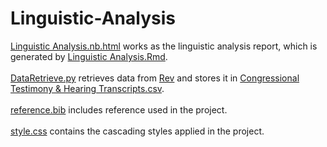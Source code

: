 # Linguistic-Analysis

<a href="https://github.com/ED9426/Linguistic-Analysis/blob/main/Linguistic%20Analysis.nb.html">Linguistic Analysis.nb.html</a> works as the linguistic
analysis report, which is generated by
<a href="https://github.com/ED9426/Linguistic-Analysis/blob/main/Linguistic%20Analysis.Rmd">Linguistic Analysis.Rmd</a>.<br><br>
<a href="https://github.com/ED9426/Linguistic-Analysis/blob/main/DataRetrieve.py">DataRetrieve.py</a> retrieves data from 
<a href="https://www.rev.com/blog/transcript-category/congressional-testimony-hearing-transcripts">Rev</a> and stores it in 
<a href="https://github.com/ED9426/Linguistic-Analysis/blob/main/Congressional%20Testimony%20%26%20Hearing%20Transcripts.csv">
Congressional Testimony & Hearing Transcripts.csv</a>.<br><br>
<a href="https://github.com/ED9426/Linguistic-Analysis/blob/main/reference.bib">reference.bib</a> includes reference used in the project.<br><br>
<a href="https://github.com/ED9426/Linguistic-Analysis/blob/main/style.css">style.css</a> contains the cascading styles applied in the project.
